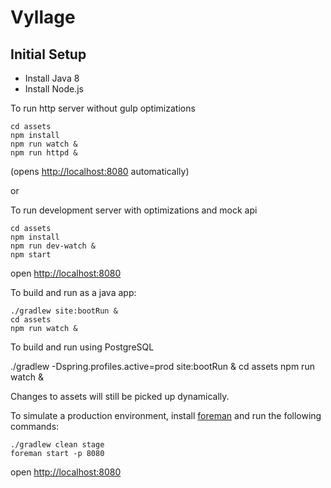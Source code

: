 # Vyllage

## Initial Setup
* Install Java 8
* Install Node.js

To run http server without gulp optimizations

```
cd assets
npm install
npm run watch &
npm run httpd &
```
(opens [http://localhost:8080](http://localhost:8080) automatically)

or

To run development server with optimizations and mock api 
```
cd assets
npm install
npm run dev-watch &
npm start
```
open [http://localhost:8080](http://localhost:8080)

To build and run as a java app:

```
./gradlew site:bootRun &
cd assets
npm run watch &
```
To build and run using PostgreSQL

./gradlew -Dspring.profiles.active=prod site:bootRun &
cd assets
npm run watch &

Changes to assets will still be picked up dynamically.

To simulate a production environment, install [foreman](https://github.com/ddollar/foreman) and run the following commands:

```
./gradlew clean stage
foreman start -p 8080
```
open [http://localhost:8080](http://localhost:8080)
